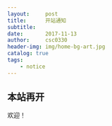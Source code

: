```yaml
---
layout:     post
title:      开站通知
subtitle:   
date:       2017-11-13
author:     csc0330
header-img: img/home-bg-art.jpg
catalog: true
tags:
    - notice
---
```



## 本站再开

欢迎！